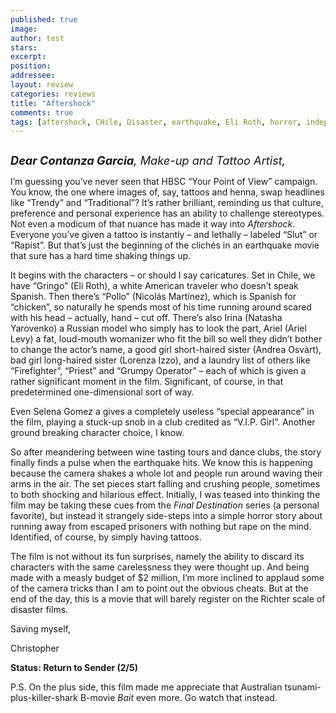```yaml
---
published: true
image:
author: test 
stars: 
excerpt: 
position: 
addressee: 
layout: review
categories: reviews
title: "Aftershock"
comments: true
tags: [aftershock, CHile, Disaster, earthquake, Eli Roth, horror, independent, Letters, low budget, movie, tsunami]
---
```

<div><p><span class="full-image-block ssNonEditable"><span><a href="/letters/2013/5/14/aftershock.html"><img src="http://static.squarespace.com/static/5005f6bcc4aa41161b33e89e/5329cf1fe4b07c068ebf74de/5329cf1fe4b07c068ebf782d/1368535770021/Aftershock.jpg" alt="" /></a></span></span></p>
<p><em><span style="font-size:130%;"><strong>Dear Contanza Garcia</strong>, Make-up and Tattoo Artist,</span></em></p>
<p>I&rsquo;m guessing you&rsquo;ve never seen that HBSC &ldquo;Your Point of View&rdquo; campaign. You know, the one where images of, say, tattoos and henna, swap headlines like &ldquo;Trendy&rdquo; and &ldquo;Traditional&rdquo;? It&rsquo;s rather brilliant, reminding us that culture, preference and personal experience has an ability to challenge stereotypes. Not even a modicum of that nuance has made it way into <em>Aftershock</em>. Everyone you&rsquo;ve given a tattoo is instantly &ndash; and lethally &ndash; labeled &ldquo;Slut&rdquo; or &ldquo;Rapist&rdquo;. But that&rsquo;s just the beginning of the clich&eacute;s in an earthquake movie that sure has a hard time shaking things up.</p>
<p>It begins with the characters &ndash; or should I say caricatures. Set in Chile, we have &ldquo;Gringo&rdquo; (Eli Roth), a white American traveler who doesn&rsquo;t speak Spanish. Then there&rsquo;s &ldquo;Pollo&rdquo; (Nicol&aacute;s Mart&iacute;nez), which is Spanish for &ldquo;chicken&rdquo;, so naturally he spends most of his time running around scared with his head &ndash; actually, hand &ndash; cut off. There&rsquo;s also Irina (Natasha Yarovenko) a Russian model who simply has to look the part, Ariel (Ariel Levy) a fat, loud-mouth womanizer who fit the bill so well they didn&rsquo;t bother to change the actor&rsquo;s name, a good girl short-haired sister (Andrea Osv&agrave;rt), bad girl long-haired sister (Lorenza Izzo), and a laundry list of others like &ldquo;Firefighter&rdquo;, &ldquo;Priest&rdquo; and &ldquo;Grumpy Operator&rdquo; &ndash; each of which is given a rather significant moment in the film. Significant, of course, in that predetermined one-dimensional sort of way.</p>
<p>Even Selena Gomez a gives a completely useless &ldquo;special appearance&rdquo; in the film, playing a stuck-up snob in a club credited as &ldquo;V.I.P. Girl&rdquo;. Another ground breaking character choice, I know.</p>
<p>So after meandering between wine tasting tours and dance clubs, the story finally finds a pulse when the earthquake hits. We know this is happening because the camera shakes a whole lot and people run around waving their arms in the air. The set pieces start falling and crushing people, sometimes to both shocking and hilarious effect. Initially, I was teased into thinking the film may be taking these cues from the <em>Final Destination</em> series (a personal favorite), but instead it strangely side-steps into a simple horror story about running away from escaped prisoners with nothing but rape on the mind. Identified, of course, by simply having tattoos.</p>
<p>The film is not without its fun surprises, namely the ability to discard its characters with the same carelessness they were thought up. And being made with a measly budget of $2 million, I&rsquo;m more inclined to applaud some of the camera tricks than I am to point out the obvious cheats. But at the end of the day, this is a movie that will barely register on the Richter scale of disaster films.</p>
<p>Saving myself,</p>
<p>Christopher</p>
<p><strong>Status: Return to Sender (2/5)</strong></p>
<p>P.S. On the plus side, this film made me appreciate that Australian tsunami-plus-killer-shark B-movie <em>Bait</em> even more. Go watch that instead.</p></div>
